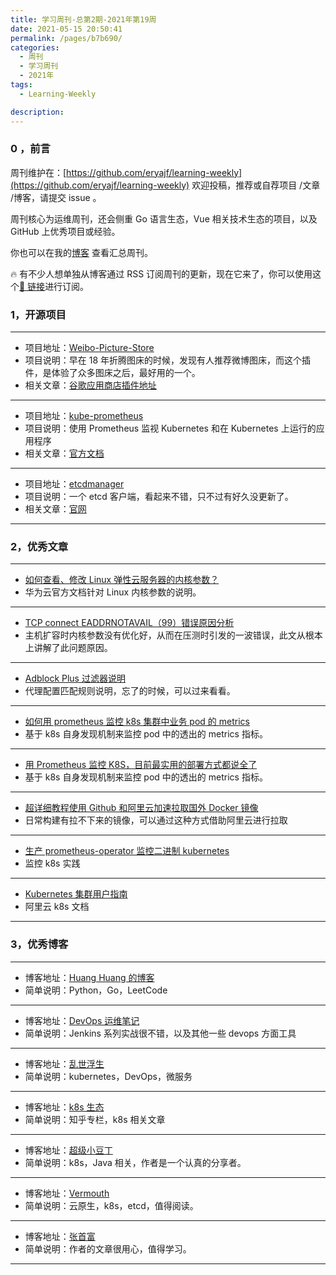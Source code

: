 ```yaml
---
title: 学习周刊-总第2期-2021年第19周
date: 2021-05-15 20:50:41
permalink: /pages/b7b690/
categories:
  - 周刊
  - 学习周刊
  - 2021年
tags:
  - Learning-Weekly

description:
---
```


### 0 ，前言

周刊维护在：[https://github.com/eryajf/learning-weekly](https://github.com/eryajf/learning-weekly) 欢迎投稿，推荐或自荐项目 /文章 /博客，请提交 issue 。

周刊核心为运维周刊，还会侧重 Go 语言生态，Vue 相关技术生态的项目，以及 GitHub 上优秀项目或经验。

你也可以在我的[博客](https://wiki.eryajf.net/learning-weekly/) 查看汇总周刊。

🔥 有不少人想单独从博客通过 RSS 订阅周刊的更新，现在它来了，你可以使用这个[🔗 链接](https://wiki.eryajf.net/learning-weekly.xml)进行订阅。

### 1，开源项目

---

- 项目地址：[Weibo-Picture-Store](https://github.com/Semibold/Weibo-Picture-Store)
- 项目说明：早在 18 年折腾图床的时候，发现有人推荐微博图床，而这个插件，是体验了众多图床之后，最好用的一个。
- 相关文章：[谷歌应用商店插件地址](https://chrome.google.com/webstore/detail/%E5%BE%AE%E5%8D%9A%E5%9B%BE%E5%BA%8A/pinjkilghdfhnkibhcangnpmcpdpmehk)

---

- 项目地址：[kube-prometheus](https://github.com/prometheus-operator/kube-prometheus)
- 项目说明：使用 Prometheus 监视 Kubernetes 和在 Kubernetes 上运行的应用程序
- 相关文章：[官方文档](https://prometheus-operator.dev/)

---

- 项目地址：[etcdmanager](https://github.com/gtamas/etcdmanager)
- 项目说明：一个 etcd 客户端，看起来不错，只不过有好久没更新了。
- 相关文章：[官网](https://etcdmanager.io/)

---

### 2，优秀文章

---

- [如何查看、修改 Linux 弹性云服务器的内核参数？](https://support.huaweicloud.com/intl/zh-cn/ecs_faq/ecs_faq_1327.html)
- 华为云官方文档针对 Linux 内核参数的说明。

---

- [TCP connect EADDRNOTAVAIL（99）错误原因分析](http://blog.chinaunix.net/uid-20662820-id-3371081.html)
- 主机扩容时内核参数没有优化好，从而在压测时引发的一波错误，此文从根本上讲解了此问题原因。

---

- [Adblock Plus 过滤器说明](https://adblockplus.org/en/filter-cheatsheet)
- 代理配置匹配规则说明，忘了的时候，可以过来看看。

---

- [如何用 prometheus 监控 k8s 集群中业务 pod 的 metrics](https://my.oschina.net/xiaominmin/blog/3066208)
- 基于 k8s 自身发现机制来监控 pod 中的透出的 metrics 指标。

---

- [用 Prometheus 监控 K8S，目前最实用的部署方式都说全了](https://dbaplus.cn/news-134-3247-1.html)
- 基于 k8s 自身发现机制来监控 pod 中的透出的 metrics 指标。

---

- [超详细教程使用 Github 和阿里云加速拉取国外 Docker 镜像](https://blog.csdn.net/katch/article/details/102575084)
- 日常构建有拉不下来的镜像，可以通过这种方式借助阿里云进行拉取

---

- [生产 prometheus-operator 监控二进制 kubernetes](https://www.cnblogs.com/shoufu/p/14235357.html)
- 监控 k8s 实践

---

- [Kubernetes 集群用户指南](https://www.alibabacloud.com/help/zh/doc-detail/86987.htm)
- 阿里云 k8s 文档

---

### 3，优秀博客

---

- 博客地址：[Huang Huang 的博客](https://mozillazg.com/)
- 简单说明：Python，Go，LeetCode

---

- 博客地址：[DevOps 运维笔记](http://docs.idevops.site/)
- 简单说明：Jenkins 系列实战很不错，以及其他一些 devops 方面工具

---

- 博客地址：[乱世浮生](https://atbug.com/)
- 简单说明：kubernetes，DevOps，微服务

---

- 博客地址：[k8s 生态](https://zhuanlan.zhihu.com/container)
- 简单说明：知乎专栏，k8s 相关文章

---

- 博客地址：[超级小豆丁](http://www.mydlq.club/)
- 简单说明：k8s，Java 相关，作者是一个认真的分享者。

---

- 博客地址：[Vermouth](http://www.xuyasong.com/)
- 简单说明：云原生，k8s，etcd，值得阅读。

---

- 博客地址：[张首富](https://www.cnblogs.com/shoufu/)
- 简单说明：作者的文章很用心，值得学习。

---
